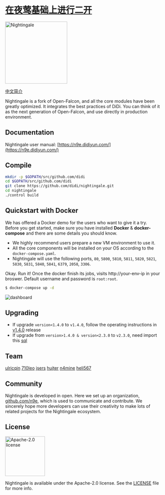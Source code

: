 # [在夜莺基础上进行二开](https://github.com/didi/nightingale)
<img src="https://s3-gz01.didistatic.com/n9e-pub/image/n9e-logo-bg-white.png" width="200" alt="Nightingale"/>
<br>

[中文简介](README_ZH.md)

Nightingale is a fork of Open-Falcon, and all the core modules have been greatly optimized. It integrates the best practices of DiDi. You can think of it as the next generation of Open-Falcon, and use directly in production environment.

## Documentation

Nightingale user manual: [https://n9e.didiyun.com/](https://n9e.didiyun.com/)

## Compile

```bash
mkdir -p $GOPATH/src/github.com/didi
cd $GOPATH/src/github.com/didi
git clone https://github.com/didi/nightingale.git
cd nightingale
./control build
```

## Quickstart with Docker

We has offered a Docker demo for the users who want to give it a try. Before you get started, make sure you have installed **Docker** & **docker-compose** and there are some details you should know.

* We highly recommend users prepare a new VM environment to use it.
* All the core components will be installed on your OS according to the `docker-compose.yaml`.
* Nightingale will use the following ports, `80`, `5800`, `5810`, `5811`, `5820`, `5821`, `5830`, `5831`, `5840`, `5841`, `6379`, `2058`, `3306`.

Okay. Run it! Once the docker finish its jobs, visits http://your-env-ip in your broswer. Default username and password is `root:root`.
```bash
$ docker-compose up -d
```

![dashboard](https://user-images.githubusercontent.com/19553554/78956965-8b9c6180-7b16-11ea-9747-6ed5e62b068d.png)

## Upgrading
- If upgrade `version<1.4.0` to `v1.4.0`, follow the operating instructions in [v1.4.0](https://github.com/didi/nightingale/releases/tag/V1.4.0) release
- If upgrade from `version>1.4.0 & version<2.3.0` to `v2.3.0`, need import this [sql](https://github.com/didi/nightingale/blob/master/sql/upgrade_2.3.0.sql) 


## Team

[ulricqin](https://github.com/ulricqin) [710leo](https://github.com/710leo) [jsers](https://github.com/jsers) [hujter](https://github.com/hujter) [n4mine](https://github.com/n4mine) [heli567](https://github.com/heli567)

## Community

Nightingale is developed in open. Here we set up an organization, [github.com/n9e](https://github.com/n9e), which is used to communicate and contribute. We sincerely hope more developers can use their creativity to make lots of related projects for the Nightingale ecosystem.

## License

<img alt="Apache-2.0 license" src="https://s3-gz01.didistatic.com/n9e-pub/image/apache.jpeg" width="128">

Nightingale is available under the Apache-2.0 license. See the [LICENSE](LICENSE) file for more info.

